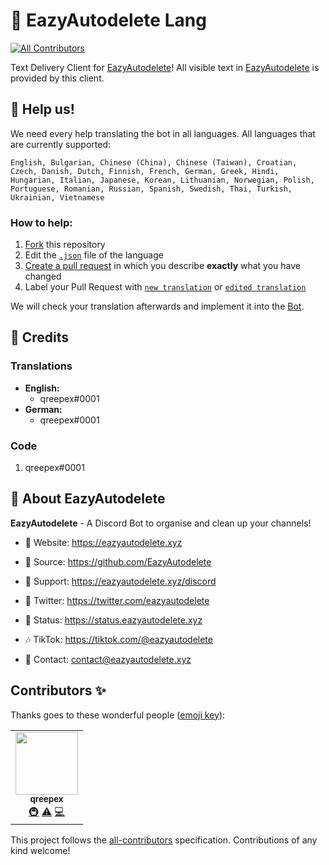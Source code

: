 # 💬 EazyAutodelete Lang
<!-- ALL-CONTRIBUTORS-BADGE:START - Do not remove or modify this section -->
[![All Contributors](https://img.shields.io/badge/all_contributors-1-orange.svg?style=flat-square)](#contributors-)
<!-- ALL-CONTRIBUTORS-BADGE:END -->

Text Delivery Client for [EazyAutodelete](https://eazyautodelete.xyz)! All visible text in [EazyAutodelete](https://eazyautodelete.xyz) is provided by this client.

## 🚧 Help us!

We need every help translating the bot in all languages. All languages that are currently supported:

```English, Bulgarian, Chinese (China), Chinese (Taiwan), Croatian, Czech, Danish, Dutch, Finnish, French, German, Greek, Hindi, Hungarian, Italian, Japanese, Korean, Lithuanian, Norwegian, Polish, Portuguese, Romanian, Russian, Spanish, Swedish, Thai, Turkish, Ukrainian, Vietnamese```

### How to help:

1. [Fork](https://github.com/EazyAutodelete/eazyautodelete-lang/fork) this repository
2. Edit the [`.json`](https://github.com/EazyAutodelete/eazyautodelete-lang/tree/main/src/locales) file of the language
3. [Create a pull request](https://github.com/EazyAutodelete/eazyautodelete-lang/compare) in which you describe **exactly** what you have changed
4. Label your Pull Request with [`new translation`](https://github.com/EazyAutodelete/eazyautodelete-lang/labels/new%20translation) or [`edited translation`](https://github.com/EazyAutodelete/eazyautodelete-lang/labels/edited%20translation)

We will check your translation afterwards and implement it into the [Bot](https://eazyautodelete.xyz).

## 👥 Credits

### Translations

- **English:**
  - qreepex#0001
- **German:**
  - qreepex#0001

### Code
 1. qreepex#0001

## 🤖 About EazyAutodelete

**EazyAutodelete** - A Discord Bot to organise and clean up your channels!

- 🔗 Website: https://eazyautodelete.xyz

- 👾 Source: https://github.com/EazyAutodelete

- 🔎 Support: https://eazyautodelete.xyz/discord

- 📢 Twitter: https://twitter.com/eazyautodelete

- 🚨 Status: https://status.eazyautodelete.xyz

- 🎶 TikTok: https://tiktok.com/@eazyautodelete

- 💬 Contact: [contact@eazyautodelete.xyz](mailto:contact@eazyautodelete.xyz)

## Contributors ✨

Thanks goes to these wonderful people ([emoji key](https://allcontributors.org/docs/en/emoji-key)):

<!-- ALL-CONTRIBUTORS-LIST:START - Do not remove or modify this section -->
<!-- prettier-ignore-start -->
<!-- markdownlint-disable -->
<table>
  <tr>
    <td align="center"><a href="https://qreepex.xyz"><img src="https://avatars.githubusercontent.com/u/65496825?v=4?s=100" width="100px;" alt=""/><br /><sub><b>qreepex</b></sub></a><br /><a href="#infra-Qreepex" title="Infrastructure (Hosting, Build-Tools, etc)">🚇</a> <a href="https://github.com/EazyAutodelete/eazyautodelete-lang/commits?author=Qreepex" title="Tests">⚠️</a> <a href="https://github.com/EazyAutodelete/eazyautodelete-lang/commits?author=Qreepex" title="Code">💻</a></td>
  </tr>
</table>

<!-- markdownlint-restore -->
<!-- prettier-ignore-end -->

<!-- ALL-CONTRIBUTORS-LIST:END -->

This project follows the [all-contributors](https://github.com/all-contributors/all-contributors) specification. Contributions of any kind welcome!